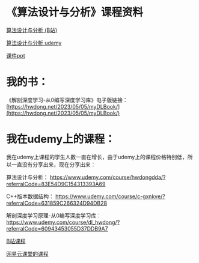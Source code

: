 # 《算法设计与分析》课程资料

[算法设计与分析 (B站)](https://www.bilibili.com/cheese/play/ss15643)

[算法设计与分析 udemy](https://www.udemy.com/course/hwdongdda/?referralCode=83E54D9C154313393A69)

[课件ppt](https://github.com/hwdong-net/DAA/tree/main/ppt)

# 我的书：

《解剖深度学习-从0编写深度学习库》电子版链接： [https://hwdong.net/2023/05/05/myDLBook/](https://hwdong.net/2023/05/05/myDLBook/)

# 我在udemy上的课程：

我在udemy上课程的学生人数一直在增长，由于udemy上的课程价格特别低，所以一直没有分享出来，现在分享出来：

算法设计与分析：
https://www.udemy.com/course/hwdongdda/?referralCode=83E54D9C154313393A69

C++版本数据结构：
https://www.udemy.com/course/c-gxnkve/?referralCode=631859C266324D94DB28

解剖深度学习原理-从0编写深度学习库：
https://www.udemy.com/course/dl_hwdong/?referralCode=60943453055D37DDB9A7

[B站课程](https://space.bilibili.com/281453312/pugv)

[网易云课堂的课程](https://study.163.com/instructor/1030468363.htm?_trace_c_p_k2_=5b763459056b48b785c5f4e64b9467c9)
